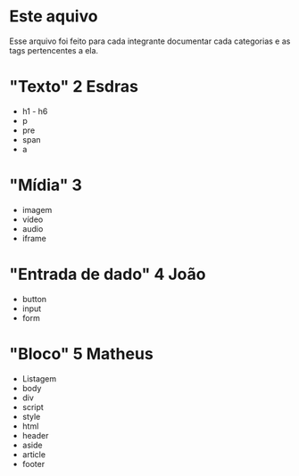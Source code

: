 # Este aquivo

Esse arquivo foi feito para cada integrante documentar cada categorias e as tags pertencentes a ela.

# "Texto" 2 Esdras

- h1 - h6
- p
- pre
- span
- a

# "Mídia" 3

- imagem
- vídeo
- audio
- iframe

# "Entrada de dado" 4 João

- button
- input
- form

# "Bloco" 5 Matheus

- Listagem
- body
- div
- script
- style
- html
- header
- aside
- article
- footer
